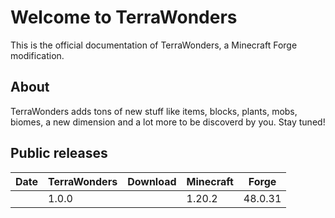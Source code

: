 # Welcome to TerraWonders

This is the official documentation of TerraWonders, a Minecraft Forge modification.

## About

TerraWonders adds tons of new stuff like items, blocks, plants, mobs, biomes, a new dimension and a lot more to be discoverd by you.
Stay tuned!

## Public releases

| Date | TerraWonders | Download | Minecraft | Forge   |
|------|--------------|----------|-----------|---------|
|      | 1.0.0        |          | 1.20.2    | 48.0.31 |
